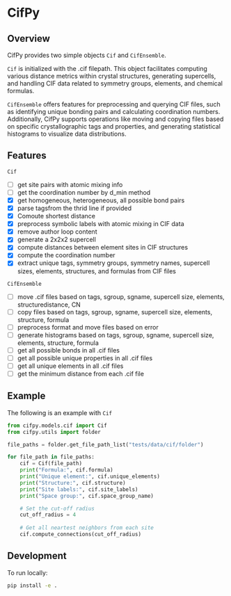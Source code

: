 # CifPy

## Overview

CifPy provides two simple objects `Cif` and `CifEnsemble`.

`Cif` is initialized with the .cif filepath. This object facilitates computing various distance metrics within crystal structures, generating supercells, and handling CIF data related to symmetry groups, elements, and chemical formulas.

`CifEnsemble` offers features for preprocessing and querying CIF files, such as identifying unique bonding pairs and calculating coordination numbers. Additionally, CifPy supports operations like moving and copying files based on specific crystallographic tags and properties, and generating statistical histograms to visualize data distributions.

## Features

`Cif`

- [ ] get site pairs with atomic mixing info
- [ ] get the coordination number by d_min method
- [x] get homogeneous, heterogeneous, all possible bond pairs
- [x] parse tagsfrom the thrid line if provided
- [x] Comoute shortest distance
- [x] preprocess symbolic labels with atomic mixing in CIF data
- [x] remove author loop content
- [x] generate a 2x2x2 supercell
- [x] compute distances between element sites in CIF structures
- [x] compute the coordination number
- [x] extract unique tags, symmetry groups, symmetry names, supercell sizes, elements, structures, and formulas from CIF files

`CifEnsemble`

- [ ] move .cif files based on tags, sgroup, sgname, supercell size, elements, structuredistance, CN
- [ ] copy files based on tags, sgroup, sgname, supercell size, elements, structure, formula
- [ ] preprocess format and move files based on error
- [ ] generate histograms based on tags, sgroup, sgname, supercell size, elements, structure, formula
- [ ] get all possible bonds in all .cif files
- [ ] get all possible unique properties in all .cif files
- [ ] get all unique elements in all .cif files
- [ ] get the minimum distance from each .cif file

## Example

The following is an example with `Cif`

```python
from cifpy.models.cif import Cif
from cifpy.utils import folder

file_paths = folder.get_file_path_list("tests/data/cif/folder")

for file_path in file_paths:
    cif = Cif(file_path)
    print("Formula:", cif.formula)
    print("Unique element:", cif.unique_elements)
    print("Structure:", cif.structure)
    print("Site labels:", cif.site_labels)
    print("Space group:", cif.space_group_name)

    # Set the cut-off radius
    cut_off_radius = 4
    
    # Get all neartest neighbors from each site
    cif.compute_connections(cut_off_radius)
```

## Development

To run locally:

```bash
pip install -e .
```
